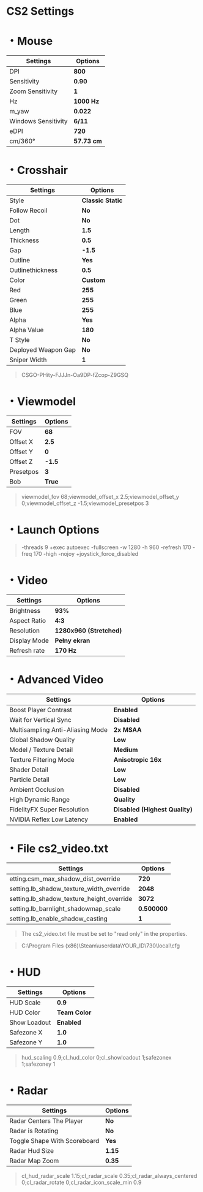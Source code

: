 #  CS2 Settings
# ・Mouse
| Settings                                      | Options               |
|-----------------------------------------------|-----------------------|
| DPI                                           | **800**               |
| Sensitivity                                   | **0.90**              |
| Zoom Sensitivity                              | **1**                 |
| Hz                                            | **1000 Hz**           |
| m_yaw                                         | **0.022**             |
| Windows Sensitivity                           | **6/11**              |
| eDPI                                          | **720**               |
| cm/360°                                       | **57.73 cm**          |


# ・Crosshair
| Settings                                      | Options               |
|-----------------------------------------------|-----------------------|
| Style                                         | **Classic Static**    |
| Follow Recoil                                 | **No**                |
| Dot                                           | **No**                |
| Length                                        | **1.5**               |
| Thickness                                     | **0.5**               |
| Gap                                           | **-1.5**              |
| Outline                                       | **Yes**               |
| Outlinethickness                              | **0.5**               |
| Color                                         | **Custom**            |
| Red                                           | **255**               |
| Green                                         | **255**               |
| Blue                                          | **255**               |
| Alpha                                         | **Yes**               |
| Alpha Value                                   | **180**               |
| T Style                                       | **No**                |
| Deployed Weapon Gap                           | **No**                |
| Sniper Width                                  | **1**                 |
> CSGO-PHity-FJJJn-Oa9DP-fZcop-Z9GSQ


# ・Viewmodel
| Settings                                      | Options               |
|-----------------------------------------------|-----------------------|
| FOV                                           | **68**                |
| Offset X                                      | **2.5**               |
| Offset Y                                      | **0**                 |
| Offset Z                                      | **-1.5**              |
| Presetpos                                     | **3**                 |
| Bob                                           | **True**              |
> viewmodel_fov 68;viewmodel_offset_x 2.5;viewmodel_offset_y 0;viewmodel_offset_z -1.5;viewmodel_presetpos 3


# ・Launch Options
> -threads 9 +exec autoexec -fullscreen -w 1280 -h 960 -refresh 170 -freq 170 -high -nojoy +joystick_force_disabled


# ・Video
| Settings                                      | Options               |
|-----------------------------------------------|-----------------------|
| Brightness                                    | **93%**               |
| Aspect Ratio                                  | **4:3**               |
| Resolution                                    | **1280x960 (Stretched)**|
| Display Mode                                  | **Pełny ekran**       |
| Refresh rate                                  | **170 Hz**            |


# ・Advanced Video
| Settings                                      | Options               |
|-----------------------------------------------|-----------------------|
| Boost Player Contrast                         | **Enabled**           |
| Wait for Vertical Sync                        | **Disabled**          |
| Multisampling Anti-Aliasing Mode              | **2x MSAA**           |
| Global Shadow Quality                         | **Low**               |
| Model / Texture Detail                        | **Medium**            |
| Texture Filtering Mode                        | **Anisotropic 16x**   |
| Shader Detail                                 | **Low**               |
| Particle Detail                               | **Low**               |
| Ambient Occlusion                             | **Disabled**          |
| High Dynamic Range                            | **Quality**           |
| FidelityFX Super Resolution              | **Disabled (Highest Quality)**|
| NVIDIA Reflex Low Latency                     | **Enabled**           |

# ・File cs2_video.txt
| Settings                                      | Options               |
|-----------------------------------------------|-----------------------|
| etting.csm_max_shadow_dist_override           | **720**               |
| setting.lb_shadow_texture_width_override      | **2048**              |
| setting.lb_shadow_texture_height_override     | **3072**              |
| setting.lb_barnlight_shadowmap_scale          | **0.500000**          |
| setting.lb_enable_shadow_casting              | **1**                 |
> The cs2_video.txt file must be set to "read only" in the properties.

> C:\Program Files (x86)\Steam\userdata\YOUR_ID\730\local\cfg

# ・HUD
| Settings                                      | Options               |
|-----------------------------------------------|-----------------------|
| HUD Scale                                     | **0.9**               |
| HUD Color                                     | **Team Color**        |
| Show Loadout                                  | **Enabled**           |
| Safezone X                                    | **1.0**               |
| Safezone Y                                    | **1.0**               |
> hud_scaling 0.9;cl_hud_color 0;cl_showloadout 1;safezonex 1;safezoney 1


# ・Radar
| Settings                                      | Options               |
|-----------------------------------------------|-----------------------|
| Radar Centers The Player                      | **No**                |
| Radar is Rotating                             | **No**                |
| Toggle Shape With Scoreboard                  | **Yes**               |
| Radar Hud Size                                | **1.15**              |
| Radar Map Zoom                                | **0.35**              |
> cl_hud_radar_scale 1.15;cl_radar_scale 0.35;cl_radar_always_centered 0;cl_radar_rotate 0;cl_radar_icon_scale_min 0.9
